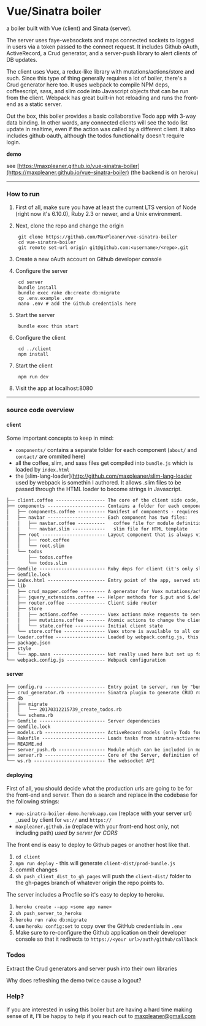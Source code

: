 # Vue/Sinatra boiler

a boiler built with Vue (client) and Sinata (server).

The server uses faye-websockets and maps connected sockets to logged in users
via a token passed to the connect request. It includes Github oAuth,
ActiveRecord, a Crud generator, and a server-push library to alert clients of
DB updates.

The client uses Vuex, a redux-like library with mutations/actions/store and such.
Since this type of thing generally requires a lot of boiler, there's a Crud
generator here too. It uses webpack to compile NPM deps, coffeescript, sass, and slim
code into Javascript objects that can be run from the client. Webpack has great
built-in hot reloading and runs the front-end as a static server.

Out the box, this boiler provides a basic collaborative Todo app with 3-way data binding.
In other words, any connected clients will see the todo list update in realtime,
even if the action was called by a different client. It also includes github oauth,
although the todos functionality doesn't require login.

**demo**

see [https://maxpleaner.github.io/vue-sinatra-boiler](https://maxpleaner.github.io/vue-sinatra-boiler) 
(the backend is on heroku)

---

### How to run

1. First of all, make sure you have at least the current LTS version of Node
(right now it's 6.10.0), Ruby 2.3 or newer, and a Unix environment.

2. Next, clone the repo and change the origin
      
        git clone https://github.com/MaxPleaner/vue-sinatra-boiler
        cd vue-sinatra-boiler
        git remote set-url origin git@github.com:<username>/<repo>.git

3. Create a new oAuth account on Github developer console

4. Configure the server

        cd server
        bundle install
        bundle exec rake db:create db:migrate
        cp .env.example .env
        nano .env # add the Github credentials here

5. Start the server

        bundle exec thin start

6. Configure the client

        cd ../client
        npm install

7. Start the client
    
        npm run dev

8. Visit the app at localhost:8080

---

### source code overview

#### client

Some important concepts to keep in mind:

- `components/` contains a separate folder for each component (`about/` and `contact/` are ommited here)
- all the coffee, slim, and sass files get compiled into `bundle.js` which is loaded by `index.html` 
- the [slim-lang-loader](http://github.com/maxpleaner/slim-lang-loader
  used by webpack is somethin I authored. It allows .slim files to be passed through
  the HTML loader to become strings in Javascript.

```txt
├── client.coffee ------------------ The core of the client side code, required by loader.coffee
├── components --------------------- Contains a folder for each component (some are omitted here)
│   ├── components.coffee ---------- Manifest of components - requires each component
│   ├── navbar --------------------- Each component has two files:
│   │   ├── navbar.coffee ----------   coffee file for module definition
│   │   └── navbar.slim ------------   slim file for HTML template
│   ├── root ----------------------- Layout component that is always visible (along with navbar)
│   │   ├── root.coffee
│   │   └── root.slim
│   └── todos
│       ├── todos.coffee
│       └── todos.slim
├── Gemfile ------------------------ Ruby deps for client (it's only slim)
├── Gemfile.lock
├── index.html --------------------- Entry point of the app, served statically
├── lib
│   ├── crud_mapper.coffee --------- A generator for Vuex mutations/actions and server-push listeners
│   ├── jquery_extensions.coffee --- Helper methods for $.put and $.delete
│   ├── router.coffee -------------- Client side router
│   ├── store
│   │   ├── actions.coffee --------- Vuex actions make requests to server, and then commit mutations with the response
│   │   ├── mutations.coffee ------- Atomic actions to change the client state
│   │   └── state.coffee ----------- Initial client state
│   └── store.coffee --------------- Vuex store is available to all components
├── loader.coffee ------------------ Loaded by webpack.config.js, this the entry point of the client code.
├── package.json
├── style
│   └── app.sass ------------------- Not really used here but set up for hot reloading
└── webpack.config.js -------------- Webpack configuration

```

#### server

```txt
├── config.ru ---------------------- Entry point to server, run by "bundle exec thin start"
├── crud_generator.rb -------------- Sinatra plugin to generate CRUD routes for a resource
├── db
│   ├── migrate
│   │   └── 20170312215739_create_todos.rb
│   └── schema.rb
├── Gemfile ------------------------ Server dependencies
├── Gemfile.lock
├── models.rb ---------------------- ActiveRecord models (only Todo for now)
├── Rakefile ----------------------- Loads tasks from sinatra-activerecord
├── README.md
├── server_push.rb ----------------- Module which can be included in models to push updates to clients
├── server.rb ---------------------- Core of the Server, definition of Sinatra app
└── ws.rb -------------------------- The websocket API
```

#### deploying

First of all, you should decide what the production urls are going to be
for the front-end and server. Then do a search and replace in the codebase
for the following strings:

- `vue-sinatra-boiler-demo.herokuapp.com` (replace with your server url) _used by client for `ws://` and `https://`
- `maxpleaner.github.io` (replace with your front-end host only, not including path) _used by server for CORS_

The front end is easy to deploy to Github pages or another host like that.

1. `cd client`
2. `npm run deploy` - this will generate `client-dist/prod-bundle.js`
3. commit changes
4. `sh push_client_dist_to_gh_pages` will push the `client-dist/` folder to 
   the gh-pages branch of whatever origin the repo points to.

The server includes a Procfile so it's easy to deploy to heroku.

1. `heroku create --app <some app name>`
2. `sh push_server_to_heroku`
3. `heroku run rake db:migrate`
4. use `heroku config:set` to copy over the GitHub credentials in `.env`
5. Make sure to re-configure the Github application on their developer console
   so that it redirects to `https://<your url>/auth/github/callback`

### Todos

Extract the Crud generators and server push into their own libraries

Why does refreshing the demo twice cause a logout?

### Help?

If you are interested in using this boiler but are having a hard time making sense
of it, I'll be happy to help if you reach out to maxpleaner@gmail.com

